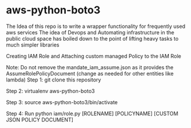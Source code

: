 # aws-python-boto3

The Idea of this repo is to write a wrapper functionality for frequently used aws services
The idea of Devops and Automating infrastructure in the public cloud space has boiled down to the point of lifting heavy tasks to much simpler libraries

Creating IAM Role and Attaching custom managed Policy to the IAM Role

Note:  Do not remove the mandate_iam_assume.json as it provides the AssumeRolePolicyDocument (change as needed for other entities like lambda)
Step 1: git clone this repository

Step 2: virtualenv aws-python-boto3

Step 3: source aws-python-boto3/bin/activate

Step 4: Run python iam/role.py [ROLENAME] [POLICYNAME] [CUSTOM JSON POLICY DOCUMENT]
